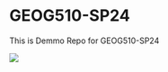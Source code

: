 # GEOG510-SP24
This is Demmo Repo for GEOG510-SP24

![](https://media.giphy.com/media/v1.Y2lkPTc5MGI3NjExc21zN2Y1bHJ4a3V6am5laHppcnVwZ2dpdmxqYXFmcmQ1Y295emFydiZlcD12MV9pbnRlcm5hbF9naWZfYnlfaWQmY3Q9Zw/3NtY188QaxDdC/giphy.gif)

